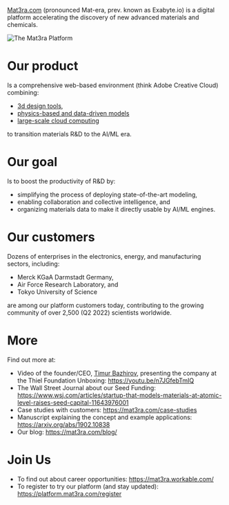 [Mat3ra.com](https://mat3ra.com) (pronounced Mat-era, prev. known as Exabyte.io) is a digital platform accelerating the discovery of new advanced materials and chemicals.

![The Mat3ra Platform](https://mat3ra.com/blog/content/images/size/w960/2022/03/Materials-R-D-Cloud_no-title_With-background.gif)

# Our product 

Is a comprehensive web-based environment (think Adobe Creative Cloud) combining:

- [3d design tools](https://github.com/Exabyte-io/materials-designer), 
- [physics-based and data-driven models](https://github.com/Exabyte-io/exabyte-application-flavors) 
- [large-scale cloud computing](https://github.com/Exabyte-io/exabyte-benchmarks-suite)
 
to transition materials R&D to the AI/ML era.

# Our goal 

Is to boost the productivity of R&D by:

- simplifying the process of deploying state-of-the-art modeling, 
- enabling collaboration and collective intelligence, and 
- organizing materials data to make it directly usable by AI/ML engines.

# Our customers

Dozens of enterprises in the electronics, energy, and manufacturing sectors, including:

- Merck KGaA Darmstadt Germany, 
- Air Force Research Laboratory, and 
- Tokyo University of Science 

are among our platform customers today, contributing to the growing community of over 2,500 (Q2 2022) scientists worldwide.

# More

Find out more at:

- Video of the founder/CEO, [Timur Bazhirov](https://github.com/timurbazhirov), presenting the company at the Thiel Foundation Unboxing: https://youtu.be/n7JGfebTmIQ
- The Wall Street Journal about our Seed Funding: https://www.wsj.com/articles/startup-that-models-materials-at-atomic-level-raises-seed-capital-11643976001
- Case studies with customers: https://mat3ra.com/case-studies
- Manuscript explaining the concept and example applications: https://arxiv.org/abs/1902.10838
- Our blog: https://mat3ra.com/blog/

# Join Us

- To find out about career opportunities: https://mat3ra.workable.com/
- To register to try our platform (and stay updated): https://platform.mat3ra.com/register
